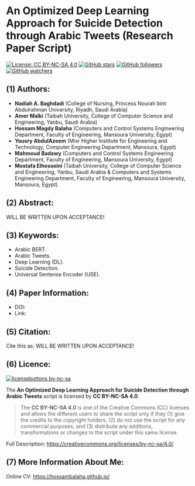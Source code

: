 # An Optimized Deep Learning Approach for Suicide Detection through Arabic Tweets (Research Paper Script)


[![License: CC BY-NC-SA 4.0](https://img.shields.io/badge/License-CC%20BY--NC--SA%204.0-lightgrey.svg)](https://creativecommons.org/licenses/by-nc-sa/4.0/) 
[![GitHub stars](https://img.shields.io/github/stars/HossamBalaha/An-Optimized-Deep-Learning-Approach-for-Suicide-Detection-through-Arabic-Tweets.svg?style=social&label=Star&maxAge=2592000)](https://github.com/HossamBalaha/An-Optimized-Deep-Learning-Approach-for-Suicide-Detection-through-Arabic-Tweets/stargazers/) [![GitHub followers](https://img.shields.io/github/followers/HossamBalaha.svg?style=social&label=Follow&maxAge=2592000)](https://github.com/HossamBalaha?tab=followers) [![GitHub watchers](https://img.shields.io/github/watchers/HossamBalaha/An-Optimized-Deep-Learning-Approach-for-Suicide-Detection-through-Arabic-Tweets.svg?style=social&label=Watch&maxAge=2592000)](https://github.com/HossamBalaha/An-Optimized-Deep-Learning-Approach-for-Suicide-Detection-through-Arabic-Tweets/watchers/)

## (1) Authors:
* **Nadiah A. Baghdadi** (College of Nursing, Princess Nourah bint Abdulrahman University, Riyadh, Saudi Arabia)
* **Amer Malki** (Taibah University, College of Computer Science and Engineering, Yanbu, Saudi Arabia)
* **Hossam Magdy Balaha** (Computers and Control Systems Engineering Department, Faculty of Engineering, Mansoura University, Egypt)
* **Yousry AbdulAzeem** (Misr Higher Institute for Engineering and Technology, Computer Engineering Department, Mansoura, Egypt)
* **Mahmoud Badawy** (Computers and Control Systems Engineering Department, Faculty of Engineering, Mansoura University, Egypt)
* **Mostafa Elhosseini** (Taibah University, College of Computer Science and Engineering, Yanbu, Saudi Arabia & Computers and Systems Engineering Department, Faculty of Engineering, Mansoura University, Mansoura, Egypt)

## (2) Abstract:
WILL BE WRITTEN UPON ACCEPTANCE!


## (3) Keywords:
* Arabic BERT.
* Arabic Tweets.
* Deep Learning (DL).
* Suicide Detection.
* Universal Sentense Encoder (USE).

## (4) Paper Information:
* DOI: 
* Link: 

## (5) Citation:
Cite this as:
WILL BE WRITTEN UPON ACCEPTANCE!

## (6) Licence:
[![licensebuttons by-nc-sa](https://licensebuttons.net/l/by-nc-sa/3.0/88x31.png)](https://creativecommons.org/licenses/by-nc-sa/4.0)

The **An Optimized Deep Learning Approach for Suicide Detection through Arabic Tweets** script is licensed by **CC BY-NC-SA 4.0**.

>The **CC BY-NC-SA 4.0** is one of the Creative Commons (CC) licenses and allows the different users to share the script only if they (1) give the credits to the copyright holders, (2) do not use the script for any commercial purposes, and (3) distribute any additions, transformations or changes to the script under this same license.

Full Description: https://creativecommons.org/licenses/by-nc-sa/4.0/

## (7) More Information About Me:
Online CV: https://hossambalaha.github.io/